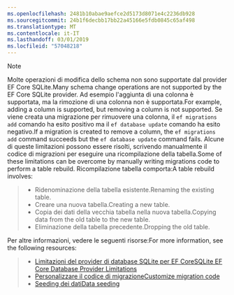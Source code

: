 ```yaml
---
ms.openlocfilehash: 2481b10abae9aefce2d5173d8071e4c2236db928
ms.sourcegitcommit: 24b1f6decbb17bb22a45166e5fdb0845c65af498
ms.translationtype: MT
ms.contentlocale: it-IT
ms.lasthandoff: 03/01/2019
ms.locfileid: "57048218"
---
```


> [!NOTE]
> <span data-ttu-id="4402f-101">Molte operazioni di modifica dello schema non sono supportate dal provider EF Core SQLite.</span><span class="sxs-lookup"><span data-stu-id="4402f-101">Many schema change operations are not supported by the EF Core SQLite provider.</span></span> <span data-ttu-id="4402f-102">Ad esempio l'aggiunta di una colonna è supportata, ma la rimozione di una colonna non è supportata.</span><span class="sxs-lookup"><span data-stu-id="4402f-102">For example, adding a column is supported, but removing a column is not supported.</span></span> <span data-ttu-id="4402f-103">Se viene creata una migrazione per rimuovere una colonna, il `ef migrations add` comando ha esito positivo ma il `ef database update` comando ha esito negativo.</span><span class="sxs-lookup"><span data-stu-id="4402f-103">If a migration is created to remove a column, the `ef migrations add` command succeeds but the `ef database update` command fails.</span></span> <span data-ttu-id="4402f-104">Alcune di queste limitazioni possono essere risolti, scrivendo manualmente il codice di migrazioni per eseguire una ricompilazione della tabella.</span><span class="sxs-lookup"><span data-stu-id="4402f-104">Some of these limitations can be overcome by manually writing migrations code to perform a table rebuild.</span></span> <span data-ttu-id="4402f-105">Ricompilazione tabella comporta:</span><span class="sxs-lookup"><span data-stu-id="4402f-105">A table rebuild involves:</span></span>

>* <span data-ttu-id="4402f-106">Ridenominazione della tabella esistente.</span><span class="sxs-lookup"><span data-stu-id="4402f-106">Renaming the existing table.</span></span>
>* <span data-ttu-id="4402f-107">Creare una nuova tabella.</span><span class="sxs-lookup"><span data-stu-id="4402f-107">Creating a new table.</span></span>
>* <span data-ttu-id="4402f-108">Copia dei dati della vecchia tabella nella nuova tabella.</span><span class="sxs-lookup"><span data-stu-id="4402f-108">Copying data from the old table to the new table.</span></span>
>* <span data-ttu-id="4402f-109">Eliminazione della tabella precedente.</span><span class="sxs-lookup"><span data-stu-id="4402f-109">Dropping the old table.</span></span>

<span data-ttu-id="4402f-110">Per altre informazioni, vedere le seguenti risorse:</span><span class="sxs-lookup"><span data-stu-id="4402f-110">For more information, see the following resources:</span></span>
> * [<span data-ttu-id="4402f-111">Limitazioni del provider di database SQLite per EF Core</span><span class="sxs-lookup"><span data-stu-id="4402f-111">SQLite EF Core Database Provider Limitations</span></span>](/ef/core/providers/sqlite/limitations)
> * [<span data-ttu-id="4402f-112">Personalizzare il codice di migrazione</span><span class="sxs-lookup"><span data-stu-id="4402f-112">Customize migration code</span></span>](/ef/core/managing-schemas/migrations/#customize-migration-code)
> * [<span data-ttu-id="4402f-113">Seeding dei dati</span><span class="sxs-lookup"><span data-stu-id="4402f-113">Data seeding</span></span>](/ef/core/modeling/data-seeding)